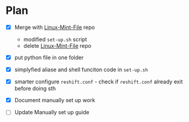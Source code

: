 # Plan

* [x] Merge with [Linux-Mint-File](https://github.com/Dimorng/Linux-Mint-File.git) repo
    - modified `set-up.sh` script
    - delete [Linux-Mint-File](https://github.com/Dimorng/Linux-Mint-File.git) repo

* [x] put python file in one folder

* [x] simplyfied aliase and shell funciton code in `set-up.sh`

* [x] smarter configure `reshift.conf` - check if `reshift.conf` already exit before doing sth

* [x] Document manually set up work

* [ ] Update Manually set up guide